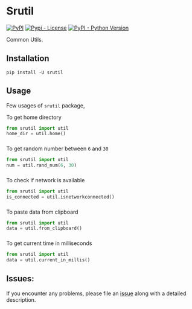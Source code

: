 # Srutil

[![PyPI](https://img.shields.io/pypi/v/srutil)](https://pypi.python.org/pypi/srutil)
[![Pypi - License](https://img.shields.io/github/license/codesrg/srutil)](https://github.com/codesrg/srutil/blob/main/LICENSE)
[![PyPI - Python Version](https://img.shields.io/pypi/pyversions/srutil?color=red)](https://pypi.python.org/pypi/srutil)

Common Utils.

## Installation

`pip install -U srutil`

## Usage

Few usages of `srutil` package,

To get home directory
```python
from srutil import util
home_dir = util.home() 
```

###
To get random number between `6` and `30`
```python
from srutil import util
num = util.rand_num(6, 30)
```

###
To check if network is available
```python
from srutil import util
is_connected = util.isnetworkconnected()
```

###
To paste data from clipboard
```python
from srutil import util
data = util.from_clipboard()
```

###
To get current time in milliseconds
```python
from srutil import util
data = util.current_in_millis()
```


## Issues:

If you encounter any problems, please file an [issue](https://github.com/codesrg/srutil/issues) along with a detailed description.